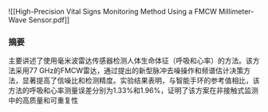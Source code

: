 ![[High-Precision Vital Signs Monitoring Method Using a FMCW Millimeter-Wave Sensor.pdf]]




### 摘要

主要讲述了使用毫米波雷达传感器检测人体生命体征（呼吸和心率）的方法。该方法采用77 GHz的FMCW雷达，通过提出的新型脉冲去噪操作和频谱估计决策方法，显著提高了信噪比和检测精度。实验结果表明，与智能手环的参考值相比，该方法的呼吸和心率测量误差分别为1.33%和1.96%，证明了该方案在非接触式监测中的高质量和可重复性